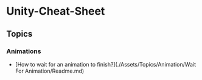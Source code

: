 # Unity-Cheat-Sheet

## Topics

### Animations
- [How to wait for an animation to finish?](./Assets/Topics/Animation/Wait For Animation/Readme.md)
